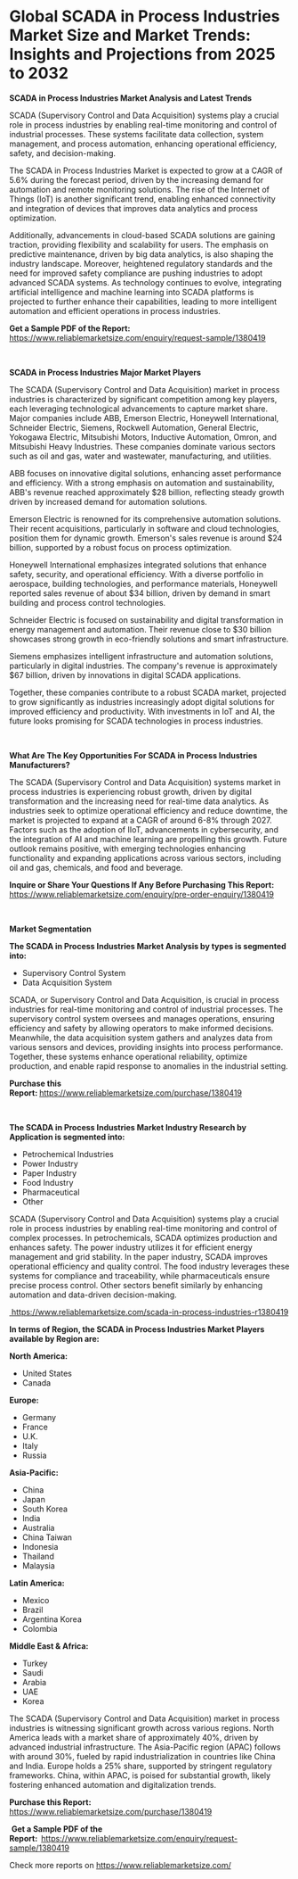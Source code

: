 <p><h1>Global SCADA in Process Industries Market Size and Market Trends: Insights and Projections from 2025 to 2032</h1></p><p><strong>SCADA in Process Industries Market Analysis and Latest Trends</strong></p>
<p><p>SCADA (Supervisory Control and Data Acquisition) systems play a crucial role in process industries by enabling real-time monitoring and control of industrial processes. These systems facilitate data collection, system management, and process automation, enhancing operational efficiency, safety, and decision-making.</p><p>The SCADA in Process Industries Market is expected to grow at a CAGR of 5.6% during the forecast period, driven by the increasing demand for automation and remote monitoring solutions. The rise of the Internet of Things (IoT) is another significant trend, enabling enhanced connectivity and integration of devices that improves data analytics and process optimization.</p><p>Additionally, advancements in cloud-based SCADA solutions are gaining traction, providing flexibility and scalability for users. The emphasis on predictive maintenance, driven by big data analytics, is also shaping the industry landscape. Moreover, heightened regulatory standards and the need for improved safety compliance are pushing industries to adopt advanced SCADA systems. As technology continues to evolve, integrating artificial intelligence and machine learning into SCADA platforms is projected to further enhance their capabilities, leading to more intelligent automation and efficient operations in process industries.</p></p>
<p><strong>Get a Sample PDF of the Report:&nbsp;</strong> <a href="https://www.reliablemarketsize.com/enquiry/request-sample/1380419?utm_campaign=3345&utm_medium=2&utm_source=Github&utm_content=ia&utm_term=11042025&utm_id=scada-in-process-industries">https://www.reliablemarketsize.com/enquiry/request-sample/1380419</a></p>
<p>&nbsp;</p>
<p><strong>SCADA in Process Industries Major Market Players</strong></p>
<p><p>The SCADA (Supervisory Control and Data Acquisition) market in process industries is characterized by significant competition among key players, each leveraging technological advancements to capture market share. Major companies include ABB, Emerson Electric, Honeywell International, Schneider Electric, Siemens, Rockwell Automation, General Electric, Yokogawa Electric, Mitsubishi Motors, Inductive Automation, Omron, and Mitsubishi Heavy Industries. These companies dominate various sectors such as oil and gas, water and wastewater, manufacturing, and utilities.</p><p>ABB focuses on innovative digital solutions, enhancing asset performance and efficiency. With a strong emphasis on automation and sustainability, ABB's revenue reached approximately $28 billion, reflecting steady growth driven by increased demand for automation solutions.</p><p>Emerson Electric is renowned for its comprehensive automation solutions. Their recent acquisitions, particularly in software and cloud technologies, position them for dynamic growth. Emerson's sales revenue is around $24 billion, supported by a robust focus on process optimization.</p><p>Honeywell International emphasizes integrated solutions that enhance safety, security, and operational efficiency. With a diverse portfolio in aerospace, building technologies, and performance materials, Honeywell reported sales revenue of about $34 billion, driven by demand in smart building and process control technologies.</p><p>Schneider Electric is focused on sustainability and digital transformation in energy management and automation. Their revenue close to $30 billion showcases strong growth in eco-friendly solutions and smart infrastructure.</p><p>Siemens emphasizes intelligent infrastructure and automation solutions, particularly in digital industries. The company's revenue is approximately $67 billion, driven by innovations in digital SCADA applications.</p><p>Together, these companies contribute to a robust SCADA market, projected to grow significantly as industries increasingly adopt digital solutions for improved efficiency and productivity. With investments in IoT and AI, the future looks promising for SCADA technologies in process industries.</p></p>
<p>&nbsp;</p>
<p><strong>What Are The Key Opportunities For SCADA in Process Industries Manufacturers?</strong></p>
<p><p>The SCADA (Supervisory Control and Data Acquisition) systems market in process industries is experiencing robust growth, driven by digital transformation and the increasing need for real-time data analytics. As industries seek to optimize operational efficiency and reduce downtime, the market is projected to expand at a CAGR of around 6-8% through 2027. Factors such as the adoption of IIoT, advancements in cybersecurity, and the integration of AI and machine learning are propelling this growth. Future outlook remains positive, with emerging technologies enhancing functionality and expanding applications across various sectors, including oil and gas, chemicals, and food and beverage.</p></p>
<p><strong>Inquire or Share Your Questions If Any Before Purchasing This Report:</strong> <a href="https://www.reliablemarketsize.com/enquiry/pre-order-enquiry/1380419?utm_campaign=3345&utm_medium=2&utm_source=Github&utm_content=ia&utm_term=11042025&utm_id=scada-in-process-industries">https://www.reliablemarketsize.com/enquiry/pre-order-enquiry/1380419</a></p>
<p>&nbsp;</p>
<p><strong>Market Segmentation</strong></p>
<p><strong>The SCADA in Process Industries Market Analysis by types is segmented into:</strong></p>
<p><ul><li>Supervisory Control System</li><li>Data Acquisition System</li></ul></p>
<p><p>SCADA, or Supervisory Control and Data Acquisition, is crucial in process industries for real-time monitoring and control of industrial processes. The supervisory control system oversees and manages operations, ensuring efficiency and safety by allowing operators to make informed decisions. Meanwhile, the data acquisition system gathers and analyzes data from various sensors and devices, providing insights into process performance. Together, these systems enhance operational reliability, optimize production, and enable rapid response to anomalies in the industrial setting.</p></p>
<p><strong>Purchase this Report:&nbsp;</strong><a href="https://www.reliablemarketsize.com/purchase/1380419?utm_campaign=3345&utm_medium=2&utm_source=Github&utm_content=ia&utm_term=11042025&utm_id=scada-in-process-industries">https://www.reliablemarketsize.com/purchase/1380419</a></p>
<p>&nbsp;</p>
<p><strong>The SCADA in Process Industries Market Industry Research by Application is segmented into:</strong></p>
<p><ul><li>Petrochemical Industries</li><li>Power Industry</li><li>Paper Industry</li><li>Food Industry</li><li>Pharmaceutical</li><li>Other</li></ul></p>
<p><p>SCADA (Supervisory Control and Data Acquisition) systems play a crucial role in process industries by enabling real-time monitoring and control of complex processes. In petrochemicals, SCADA optimizes production and enhances safety. The power industry utilizes it for efficient energy management and grid stability. In the paper industry, SCADA improves operational efficiency and quality control. The food industry leverages these systems for compliance and traceability, while pharmaceuticals ensure precise process control. Other sectors benefit similarly by enhancing automation and data-driven decision-making.</p></p>
<p><a href="https://www.reliablemarketsize.com/scada-in-process-industries-r1380419?utm_campaign=3345&utm_medium=2&utm_source=Github&utm_content=ia&utm_term=11042025&utm_id=scada-in-process-industries">&nbsp;https://www.reliablemarketsize.com/scada-in-process-industries-r1380419</a></p>
<p><strong>In terms of Region, the SCADA in Process Industries Market Players available by Region are:</strong></p>
<p>
    <p> <strong> North America: </strong>
        <ul>
            <li>United States</li>
            <li>Canada</li>
        </ul>
        </p> 
    <p> <strong> Europe: </strong>
        <ul>
            <li>Germany</li>
            <li>France</li>
            <li>U.K.</li>
            <li>Italy</li>
            <li>Russia</li>
        </ul>
        </p> 
    <p> <strong> Asia-Pacific: </strong>
        <ul>
            <li>China</li>
            <li>Japan</li>
            <li>South Korea</li>
            <li>India</li>
            <li>Australia</li>
            <li>China Taiwan</li>
            <li>Indonesia</li>
            <li>Thailand</li>
            <li>Malaysia</li>
        </ul>
        </p> 
    <p> <strong> Latin America: </strong>
        <ul>
            <li>Mexico</li>
            <li>Brazil</li>
            <li>Argentina Korea</li>
            <li>Colombia</li>
        </ul>
        </p> 
    <p> <strong> Middle East & Africa: </strong>
        <ul>
            <li>Turkey</li>
            <li>Saudi</li>
            <li>Arabia</li>
            <li>UAE</li>
            <li>Korea</li>
        </ul>
    </p>
    </p>
<p><p>The SCADA (Supervisory Control and Data Acquisition) market in process industries is witnessing significant growth across various regions. North America leads with a market share of approximately 40%, driven by advanced industrial infrastructure. The Asia-Pacific region (APAC) follows with around 30%, fueled by rapid industrialization in countries like China and India. Europe holds a 25% share, supported by stringent regulatory frameworks. China, within APAC, is poised for substantial growth, likely fostering enhanced automation and digitalization trends.</p></p>
<p><strong>Purchase this Report: </strong><a href="https://www.reliablemarketsize.com/purchase/1380419?utm_campaign=3345&utm_medium=2&utm_source=Github&utm_content=ia&utm_term=11042025&utm_id=scada-in-process-industries">https://www.reliablemarketsize.com/purchase/1380419</a></p>
<p>&nbsp;<strong>Get a Sample PDF of the Report:&nbsp;&nbsp;</strong><a href="https://www.reliablemarketsize.com/enquiry/request-sample/1380419?utm_campaign=3345&utm_medium=2&utm_source=Github&utm_content=ia&utm_term=11042025&utm_id=scada-in-process-industries">https://www.reliablemarketsize.com/enquiry/request-sample/1380419</a></p>
<p><strong></strong></p>
<p>Check more reports on <a href="https://www.reliablemarketsize.com/?utm_campaign=3345&utm_medium=2&utm_source=Github&utm_content=ia&utm_term=11042025&utm_id=scada-in-process-industries">https://www.reliablemarketsize.com/</a></p>